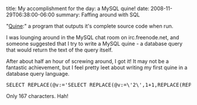 title: My accomplishment for the day: a MySQL quine!
date: 2008-11-29T06:38:00-06:00
summary: Faffing around with SQL

"[Quine](http://en.wikipedia.org/wiki/Quine_%28computing%29):" a program that outputs it's complete source code when run.

I was lounging around in the MySQL chat room on irc.freenode.net, and someone suggested that I try to write a MySQL quine - a database query that would return the text of the query itself.

After about half an hour of screwing around, I got it!  It may not be a fantastic achievement, but I feel pretty leet about writing my first quine in a database query language.

<pre lang="mysql">
SELECT REPLACE(@v:='SELECT REPLACE(@v:=\'2\',1+1,REPLACE(REPLACE(@v,\'\\\\\',\'\\\\\\\\\'),\'\\\'\',\'\\\\\\\'\'));',1+1,REPLACE(REPLACE(@v,'\\','\\\\'),'\'','\\\''));
</pre>

Only 167 characters.  Hah!
